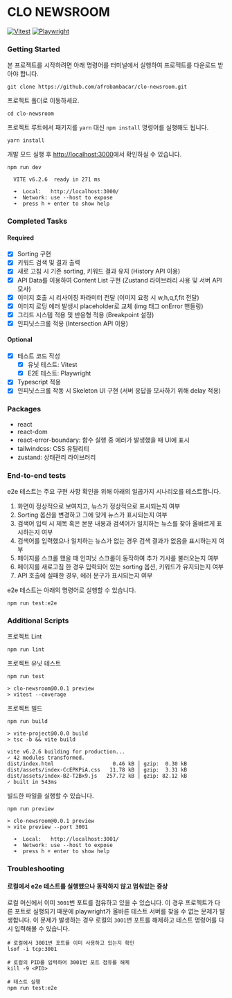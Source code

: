 # CLO NEWSROOM
[![Vitest](https://github.com/afrobambacar/clo-newsroom/actions/workflows/vitest.yml/badge.svg)](https://github.com/afrobambacar/clo-newsroom/actions/workflows/vitest.yml)
[![Playwright](https://github.com/afrobambacar/clo-newsroom/actions/workflows/playwright.yml/badge.svg)](https://github.com/afrobambacar/clo-newsroom/actions/workflows/playwright.yml)

### Getting Started

본 프로젝트를 시작하려면 아래 명령어를 터미널에서 실행하여 프로젝트를 다운로드 받아야 합니다.
```
git clone https://github.com/afrobambacar/clo-newsroom.git
```

프로젝트 폴더로 이동하세요.
```
cd clo-newsroom
```

프로젝트 루트에서 패키지를 `yarn` 대신 `npm install` 명령어를 실행해도 됩니다.
```
yarn install
```

개발 모드 실행 후 [http://localhost:3000](http://localhost:3000)에서 확인하실 수 있습니다.
```
npm run dev
```
```
  VITE v6.2.6  ready in 271 ms

  ➜  Local:   http://localhost:3000/
  ➜  Network: use --host to expose
  ➜  press h + enter to show help
```

### Completed Tasks

#### Required
- [x] Sorting 구현
- [x] 키워드 검색 및 결과 출력
- [x] 새로 고침 시 기존 sorting, 키워드 결과 유지 (History API 이용)
- [x] API Data를 이용하여 Content List 구현 (Zustand 라이브러리 사용 및 서버 API 모사)
- [x] 이미지 호출 시 리사이징 파라미터 전달 (이미지 요청 시 w,h,q,f,fit 전달)
- [x] 이미지 로딩 에러 발생시 placeholder로 교체 (img 태그 onError 핸들링)
- [x] 그리드 시스템 적용 및 반응형 적용 (Breakpoint 설정)
- [x] 인피닛스크롤 적용 (Intersection API 이용)

#### Optional
- [x] 테스트 코드 작성 
  - [x] 유닛 테스트: Vitest
  - [x] E2E 테스트: Playwright
- [x] Typescript 적용
- [x] 인피닛스크롤 작동 시 Skeleton UI 구현 (서버 응답을 모사하기 위해 delay 적용)

### Packages

- react
- react-dom
- react-error-boundary: 함수 실행 중 에러가 발생했을 때 UI에 표시
- tailwindcss: CSS 유틸리티
- zustand: 상태관리 라이브러리

### End-to-end tests

e2e 테스트는 주요 구현 사항 확인을 위해 아래의 일곱가지 시나리오를 테스트합니다.

1. 화면이 정상적으로 보여지고, 뉴스가 정상적으로 표시되는지 여부
2. Sorting 옵션을 변경하고 그에 맞게 뉴스가 표시되는지 여부
3. 검색어 입력 시 제목 혹은 본문 내용과 검색어가 일치하는 뉴스를 찾아 올바르게 표시하는지 여부
4. 검색어를 입력했으나 일치하는 뉴스가 없는 경우 검색 결과가 없음을 표시하는지 여부
5. 페이지를 스크롤 했을 때 인피닛 스크롤이 동작하여 추가 기사를 불러오는지 여부
6. 페이지를 새로고침 한 경우 입력되어 있는 sorting 옵션, 키워드가 유지되는지 여부
7. API 호출에 실패한 경우, 에러 문구가 표시되는지 여부

e2e 테스트는 아래의 명령어로 실행할 수 있습니다.

```
npm run test:e2e
```

### Additional Scripts

프로젝트 Lint
```
npm run lint
```

프로젝트 유닛 테스트
```
npm run test
```
```
> clo-newsroom@0.0.1 preview
> vitest --coverage
```

프로젝트 빌드
```
npm run build
```
```
> vite-project@0.0.0 build
> tsc -b && vite build

vite v6.2.6 building for production...
✓ 42 modules transformed.
dist/index.html                   0.46 kB │ gzip:  0.30 kB
dist/assets/index-CcEPKPiA.css   11.78 kB │ gzip:  3.31 kB
dist/assets/index-BZ-T2Bx9.js   257.72 kB │ gzip: 82.12 kB
✓ built in 543ms
```

빌드한 파일을 실행할 수 있습니다.
```
npm run preview
```
```
> clo-newsroom@0.0.1 preview
> vite preview --port 3001

  ➜  Local:   http://localhost:3001/
  ➜  Network: use --host to expose
  ➜  press h + enter to show help
```

### Troubleshooting

#### 로컬에서 e2e 테스트를 실행했으나 동작하지 않고 멈춰있는 증상

로컬 머신에서 이미 `3001`번 포트를 점유하고 있을 수 있습니다. 이 경우 프로젝트가 다른 포트로 실행되기 때문에 playwright가 올바른 테스트 서버를 찾을 수 없는 문제가 발생합니다. 이 문제가 발생하는 경우 로컬의 `3001`번 포트를 해제하고 테스트 명령어를 다시 입력해볼 수 있습니다. 
```
# 로컬에서 3001번 포트를 이미 사용하고 있는지 확인
lsof -i tcp:3001 

# 로컬의 PID를 입력하여 3001번 포트 점유를 해제
kill -9 <PID>

# 테스트 실행
npm run test:e2e
```
